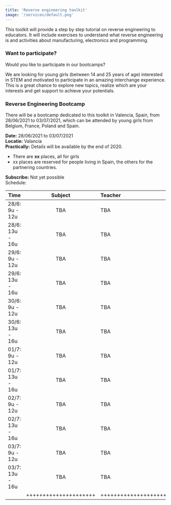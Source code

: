 ```yaml
---
title: 'Reverse engineering toolkit'
image: '/services/default.png'
---
```



This toolkit will provide a step by step tutorial on reverse engineering to educators. It will include exercises to understand what reverse engineering is and activities about manufacturing, electronics and programming.

### Want to participate?

Would you like to participate in our bootcamps?

We are looking for young girls (between 14 and 25 years of age) interested in STEM and motivated to participate in an amazing interchange experience. This is a great chance to explore new topics, realize which are your interests and get support to achieve your potentials.

### Reverse Engineering Bootcamp

There will be a bootcamp dedicated to this toolkit in Valencia, Spain, from 28/06/2021 to 03/07/2021, which can be attended by young girls from Belgium, France, Poland and Spain.

**Date:** 28/06/2021 to 03/07/2021  
**Locatie:** Valancia  
**Practically:** Details will be available by the end of 2020.

* There are <b>xx</b> places, all for girls
* xx places are reserved for people living in Spain, the others for the partnering countries.

**Subscribe:** Not yet possible  
Schedule:  

| Time           | Subject       | Teacher  |
| -------------  |:-------------:| :-----   |
| 28/6: 9u - 12u | TBA |TBA |
| 28/6: 13u - 16u| TBA |TBA |
| 29/6: 9u - 12u | TBA |TBA |
| 29/6: 13u - 16u| TBA |TBA |
| 30/6: 9u - 12u | TBA |TBA |
| 30/6: 13u - 16u| TBA |TBA |
| 01/7: 9u - 12u | TBA |TBA |
| 01/7: 13u - 16u| TBA |TBA |
| 02/7: 9u - 12u | TBA |TBA |
| 02/7: 13u - 16u| TBA |TBA |
| 03/7: 9u - 12u | TBA |TBA |
| 03/7: 13u - 16u| TBA |TBA |
|  | +++++++++++++++++++++ | +++++++++++++++++++++ |